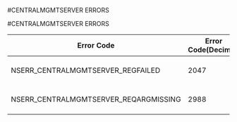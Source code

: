 #CENTRALMGMTSERVER ERRORS

#CENTRALMGMTSERVER ERRORS



<table><thead><tr><th>Error Code</th><th>Error Code(Decimal)</th><th>Error Code(Hex)</th><th>Error Message</th></tr></thead><tbody><tr><td>NSERR_CENTRALMGMTSERVER_REGFAILED</td><td>2047</td><td>0x7ff</td><td>Registration of device failed</td></tr><tr><td>NSERR_CENTRALMGMTSERVER_REQARGMISSING</td><td>2988</td><td>0xbac</td><td>Required argument missing</td></tr></tbody></table>
